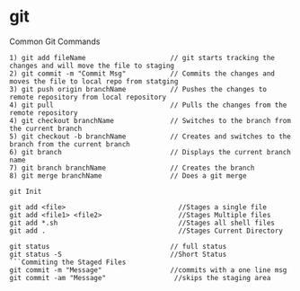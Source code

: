 # git

Common Git Commands 

```
1) git add fileName                     // git starts tracking the changes and will move the file to staging 
2) git commit -m "Commit Msg"           // Commits the changes and moves the file to local repo from statging
3) git push origin branchName           // Pushes the changes to remote repository from local repository 
4) git pull                             // Pulls the changes from the remote repository
4) git checkout branchName              // Switches to the branch from the current branch 
5) git checkout -b branchName           // Creates and switches to the branch from the current branch 
6) git branch                           // Displays the current branch name    
7) git branch branchName                // Creates the branch 
8) git merge branchName                 // Does a git merge 
```

```Initialising Repository
git Init
```
```Staging Files
git add <file>                            //Stages a single file
git add <file1> <file2>                   //Stages Multiple files
git add *.sh                              //Stages all shell files
git add .                                 //Stages Current Directory
```
```Viewing the status
git status                              // full status
git status -S                           //Short Status
```Commiting the Staged Files
git commit -m "Message"                 //commits with a one line msg
git commit -am "Message"                 //skips the staging area
```
```Removing or moving files
